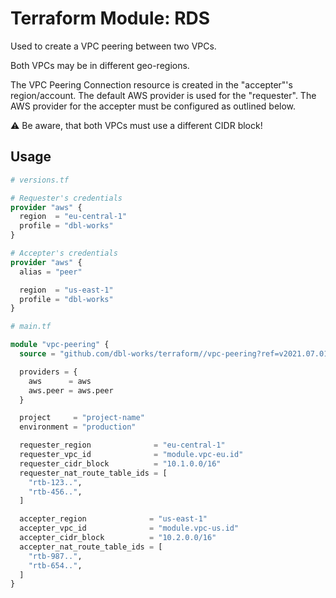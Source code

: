 # Terraform Module: RDS

Used to create a VPC peering between two VPCs.

Both VPCs may be in different geo-regions.

The VPC Peering Connection resource is created in the "accepter"'s region/account.
The default AWS provider is used for the "requester". The AWS provider for the accepter must be configured as outlined below.



:warning: Be aware, that both VPCs must use a different CIDR block!



## Usage

```terraform
# versions.tf

# Requester's credentials
provider "aws" {
  region  = "eu-central-1"
  profile = "dbl-works"
}

# Accepter's credentials
provider "aws" {
  alias = "peer"

  region  = "us-east-1"
  profile = "dbl-works"
}
```


```terraform
# main.tf

module "vpc-peering" {
  source = "github.com/dbl-works/terraform//vpc-peering?ref=v2021.07.01"

  providers = {
    aws      = aws
    aws.peer = aws.peer
  }

  project     = "project-name"
  environment = "production"

  requester_region              = "eu-central-1"
  requester_vpc_id              = "module.vpc-eu.id"
  requester_cidr_block          = "10.1.0.0/16"
  requester_nat_route_table_ids = [
    "rtb-123..",
    "rtb-456..",
  ]

  accepter_region              = "us-east-1"
  accepter_vpc_id              = "module.vpc-us.id"
  accepter_cidr_block          = "10.2.0.0/16"
  accepter_nat_route_table_ids = [
    "rtb-987..",
    "rtb-654..",
  ]
}
```
